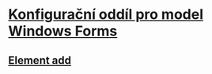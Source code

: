 # [Konfigurační oddíl pro model Windows Forms](index.md)
## [Element add](windows-forms-add-configuration-element.md)
